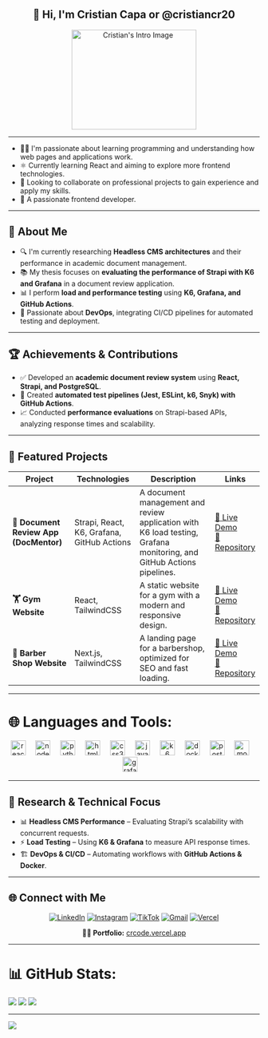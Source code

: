 <h2 align="center">👋 Hi, I'm Cristian Capa or @cristiancr20</h2>

 <div align="center">
    <img src="https://static.wixstatic.com/media/669128_ec1c7a78e9694aec8a07c2e48b292ae1~mv2.gif" height="200" width="250" alt="Cristian's Intro Image" />
  </div>

---
  

- 🧑‍💻 I'm passionate about learning programming and understanding how web pages and applications work.
- ⚛️ Currently learning React and aiming to explore more frontend technologies.
- 🎒 Looking to collaborate on professional projects to gain experience and apply my skills.
- 💞️ A passionate frontend developer.

---

## 🚀 About Me
- 🔍 I'm currently researching **Headless CMS architectures** and their performance in academic document management.
- 📚 My thesis focuses on **evaluating the performance of Strapi with K6 and Grafana** in a document review application.
- 📊 I perform **load and performance testing** using **K6, Grafana, and GitHub Actions**.
- 🚀 Passionate about **DevOps**, integrating CI/CD pipelines for automated testing and deployment.

---

## 🏆 Achievements & Contributions
- ✅ Developed an **academic document review system** using **React, Strapi, and PostgreSQL**.
- 🚀 Created **automated test pipelines (Jest, ESLint, k6, Snyk) with GitHub Actions**.
- 📈 Conducted **performance evaluations** on Strapi-based APIs, analyzing response times and scalability.

---

## 🚀 Featured Projects

| Project | Technologies | Description | Links |
|---------|-------------|-------------|-------|
| **📄 Document Review App (DocMentor)** | Strapi, React, K6, Grafana, GitHub Actions | A document management and review application with K6 load testing, Grafana monitoring, and GitHub Actions pipelines. | [🔗 Live Demo](#) <br/> [🔗 Repository](https://github.com/cristiancr20/docmentor) |
| **🏋️ Gym Website** | React, TailwindCSS | A static website for a gym with a modern and responsive design. | [🔗 Live Demo](https://gym-vitality.vercel.app/) <br/> [🔗 Repository](https://github.com/cristiancr20/gym) |
| **💈 Barber Shop Website** | Next.js, TailwindCSS | A landing page for a barbershop, optimized for SEO and fast loading. | [🔗 Live Demo](https://sharp-cuts-barber.vercel.app/) <br/> [🔗 Repository](https://github.com/cristiancr20/sharp-cuts-barber) |

---


# 🌐 Languages and Tools:

<div align="center">
   <img src="https://cdn.jsdelivr.net/gh/devicons/devicon/icons/react/react-original.svg" height="30" alt="react logo"  />
  <img width="12" />
  <img src="https://cdn.jsdelivr.net/gh/devicons/devicon/icons/nodejs/nodejs-original.svg" height="30" alt="node logo"  />
  <img width="12" />
  <img src="https://cdn.jsdelivr.net/gh/devicons/devicon/icons/python/python-original.svg" height="30" alt="python logo"  />
  <img width="12" />
  <img src="https://cdn.jsdelivr.net/gh/devicons/devicon/icons/html5/html5-original.svg" height="30" alt="html5 logo"  />
  <img width="12" />
  <img src="https://cdn.jsdelivr.net/gh/devicons/devicon/icons/css3/css3-original.svg" height="30" alt="css3 logo"  />
  <img width="12" />
  <img src="https://cdn.jsdelivr.net/gh/devicons/devicon/icons/javascript/javascript-original.svg" height="30" alt="javascript logo"  />
  <img width="12" />
   <img src="https://cdn.jsdelivr.net/gh/devicons/devicon/icons/k6/k6-original.svg" height="30" alt="k6 logo"  />
  <img width="12" />
  <img src="https://cdn.jsdelivr.net/gh/devicons/devicon/icons/docker/docker-original.svg" height="30" alt="docker logo"  />
  <img width="12" />
  <img src="https://cdn.jsdelivr.net/gh/devicons/devicon/icons/postgresql/postgresql-original.svg" height="30" alt="postgresql logo"  />
  <img width="12" />
  <img src="https://cdn.jsdelivr.net/gh/devicons/devicon/icons/mongodb/mongodb-original.svg" height="30" alt="mongodb logo"  />
  <img width="12" />
  <img src="https://cdn.jsdelivr.net/gh/devicons/devicon/icons/grafana/grafana-original.svg" height="30" alt="grafana logo"  />
  <img width="12" />
</div>

---

## 🔬 Research & Technical Focus
- 📊 **Headless CMS Performance** – Evaluating Strapi’s scalability with concurrent requests.
- ⚡ **Load Testing** – Using **K6 & Grafana** to measure API response times.
- 🏗️ **DevOps & CI/CD** – Automating workflows with **GitHub Actions & Docker**.

---

## 🌐 Connect with Me

<p align="center">
  <a href="https://linkedin.com/in/cristian-capa/"><img src="https://img.shields.io/badge/LinkedIn-%230A66C2.svg?logo=linkedin&logoColor=white" alt="LinkedIn" /></a>
  <a href="https://instagram.com/capita_Cr"><img src="https://img.shields.io/badge/Instagram-%23E4405F.svg?logo=instagram&logoColor=white" alt="Instagram" /></a>
  <a href="https://tiktok.com/@capitacr.code"><img src="https://img.shields.io/badge/TikTok-%23000000.svg?logo=tiktok&logoColor=white" alt="TikTok" /></a>
  <a href="mailto:cristian.capa20@gmail.com"><img src="https://img.shields.io/badge/Gmail-D14836?logo=gmail&logoColor=white" alt="Gmail" /></a>
  <a href="https://vercel.com/cristian-capas-projects"><img src="https://img.shields.io/badge/Vercel-%23000000.svg?logo=vercel&logoColor=white" alt="Vercel" /></a>
</p>

<p align="center">
  <b>👨‍💻 Portfolio:</b> <a href="https://crcode.vercel.app/">crcode.vercel.app</a>
</p>


---

# 📊 GitHub Stats:
![](https://github-readme-stats.vercel.app/api?username=cristiancr20&theme=dracula&hide_border=false&include_all_commits=false&count_private=false)
![](https://github-readme-streak-stats.herokuapp.com/?user=cristiancr20&theme=dracula&hide_border=false)
![](https://github-readme-stats.vercel.app/api/top-langs/?username=cristiancr20&theme=dracula&hide_border=false&include_all_commits=false&count_private=false&layout=compact)


---
[![](https://visitcount.itsvg.in/api?id=cristiancr20&icon=6&color=11)](https://visitcount.itsvg.in)

